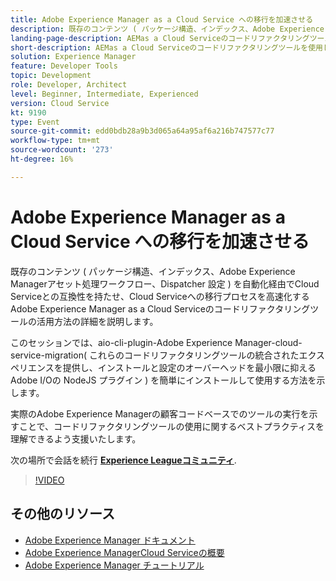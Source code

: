 ```yaml
---
title: Adobe Experience Manager as a Cloud Service への移行を加速させる
description: 既存のコンテンツ ( パッケージ構造、インデックス、Adobe Experience Managerアセット処理ワークフロー、Dispatcher 設定 ) を自動化経由でCloud Serviceとの互換性を持たせ、Cloud Serviceへの移行プロセスを高速化するAdobe Experience Manager as a Cloud Serviceのコードリファクタリングツールの活用方法の詳細を説明します。
landing-page-description: AEMas a Cloud Serviceのコードリファクタリングツールを使用して、Cloud Serviceへの移行を迅速におこなえます。
short-description: AEMas a Cloud Serviceのコードリファクタリングツールを使用して、Cloud Serviceへの移行を迅速におこなえます。
solution: Experience Manager
feature: Developer Tools
topic: Development
role: Developer, Architect
level: Beginner, Intermediate, Experienced
version: Cloud Service
kt: 9190
type: Event
source-git-commit: edd0bdb28a9b3d065a64a95af6a216b747577c77
workflow-type: tm+mt
source-wordcount: '273'
ht-degree: 16%

---
```


# Adobe Experience Manager as a Cloud Service への移行を加速させる

既存のコンテンツ ( パッケージ構造、インデックス、Adobe Experience Managerアセット処理ワークフロー、Dispatcher 設定 ) を自動化経由でCloud Serviceとの互換性を持たせ、Cloud Serviceへの移行プロセスを高速化するAdobe Experience Manager as a Cloud Serviceのコードリファクタリングツールの活用方法の詳細を説明します。

このセッションでは、aio-cli-plugin-Adobe Experience Manager-cloud-service-migration( これらのコードリファクタリングツールの統合されたエクスペリエンスを提供し、インストールと設定のオーバーヘッドを最小限に抑えるAdobe I/Oの NodeJS プラグイン ) を簡単にインストールして使用する方法を示します。

実際のAdobe Experience Managerの顧客コードベースでのツールの実行を示すことで、コードリファクタリングツールの使用に関するベストプラクティスを理解できるよう支援いたします。

次の場所で会話を続行 **[Experience Leagueコミュニティ](https://adobe.ly/3ETr7FI)**.

>[!VIDEO](https://video.tv.adobe.com/v/338036/?quality=12&learn=on&hidetitle=true)

## その他のリソース

- [Adobe Experience Manager ドキュメント](https://experienceleague.adobe.com/docs/experience-manager-cloud-service.html?lang=ja)
- [Adobe Experience ManagerCloud Serviceの概要](https://experienceleague.adobe.com/docs/experience-manager-cloud-service/overview/home.html?lang=ja)
- [Adobe Experience Manager チュートリアル](https://experienceleague.adobe.com/docs/experience-manager-tutorials.html?lang=ja)
